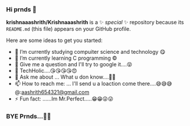 ### Hi prnds 👋


**krishnaaashrith/Krishnaaashrith** is a ✨ _special_ ✨ repository because its `README.md` (this file) appears on your GitHub profile.

Here are some ideas to get you started:

- 🔭 I’m currently studying compuiter science and technology 😋
- 🌱 I’m currently learning C programming ©
- 👯 Give me a question and I'll try to google it....😝 
- 🤔 TechHolic....😘😘😘😘😍
- 💬 Ask me about ... What u don know....🥱🥱
- 📫 How to reach me: ... I'll send u a loaction come there....😅😅😅 @:aashrith654321@gmail.com
- ⚡ Fun fact: ......Im Mr.Perfect.....😁😁😜😜

### BYE Prnds...👋👋
